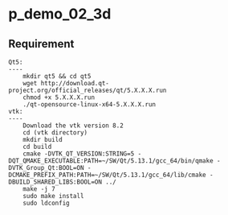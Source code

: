 # p_demo_02_3d

Requirement
------------
    Qt5:
    ----
        mkdir qt5 && cd qt5
        wget http://download.qt-project.org/official_releases/qt/5.X.X.X.run
        chmod +x 5.X.X.X.run
        ./qt-opensource-linux-x64-5.X.X.X.run
    vtk:
    ----
        Download the vtk version 8.2
        cd (vtk directory)
        mkdir build
        cd build
        cmake -DVTK_QT_VERSION:STRING=5 -DQT_QMAKE_EXECUTABLE:PATH=~/SW/Qt/5.13.1/gcc_64/bin/qmake -DVTK_Group_Qt:BOOL=ON -DCMAKE_PREFIX_PATH:PATH=~/SW/Qt/5.13.1/gcc_64/lib/cmake -DBUILD_SHARED_LIBS:BOOL=ON ../
        make -j 7
        sudo make install
        sudo ldconfig

